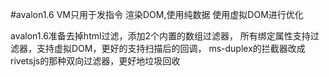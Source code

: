#avalon1.6
VM只用于发指令
渲染DOM,使用纯数据
使用虚拟DOM进行优化

avalon1.6准备去掉html过滤，添加2个内置的数组过滤器，
所有绑定属性支持过滤器，支持虚拟DOM，更好的支持扫描后的回调，
ms-duplex的拦截器改成rivetsjs的那种双向过滤器，更好地垃圾回收